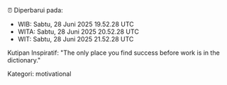 ⏰ Diperbarui pada:
- WIB: Sabtu, 28 Juni 2025 19.52.28 UTC
- WITA: Sabtu, 28 Juni 2025 20.52.28 UTC
- WIT: Sabtu, 28 Juni 2025 21.52.28 UTC

Kutipan Inspiratif:
"The only place you find success before work is in the dictionary."


Kategori: motivational

